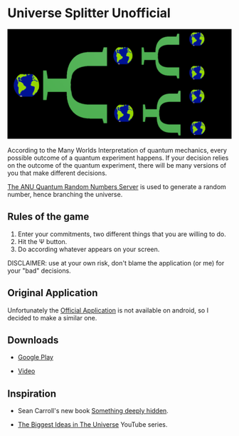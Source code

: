 # Universe Splitter Unofficial


![alt text](feature_graphic.png?raw=true "Universe Splitter")


According to the Many Worlds Interpretation of quantum mechanics, every possible outcome of a quantum experiment happens.
If your decision relies on the outcome of the quantum experiment, there will be many versions of you that make different decisions.

<a href="http://qrng.anu.edu.au/index.php">The ANU Quantum Random Numbers Server</a> is used to generate a random number, hence branching the universe.


## Rules of the game

  1. Enter your commitments, two different things that you are willing to do.
  2. Hit the Ψ button.
  3. Do according whatever appears on your screen.


DISCLAIMER: use at your own risk, don't blame the application (or me) for your "bad" decisions.


## Original Application

Unfortunately the <a href="https://apps.apple.com/us/app/universe-splitter/id329233299">Official Application</a> is not available on android, so I decided to make a similar one.


## Downloads

 - <a href="https://play.google.com/store/apps/details?id=com.tomicooler.universe.splitter.unofficial">Google Play</a>

 - <a href="https://www.youtube.com/watch?v=5dHhyCgOvik">Video</a>


## Inspiration

 - Sean Carroll's new book <a href="https://www.amazon.com/Something-Deeply-Hidden-Emergence-Spacetime/dp/1524743011">Something deeply hidden</a>.

 - <a href="https://www.youtube.com/watch?v=HI09kat_GeI&list=PLrxfgDEc2NxZJcWcrxH3jyjUUrJlnoyzX">The Biggest Ideas in The Universe</a> YouTube series.
